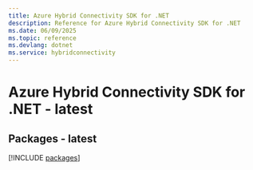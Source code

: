 ```yaml
---
title: Azure Hybrid Connectivity SDK for .NET
description: Reference for Azure Hybrid Connectivity SDK for .NET
ms.date: 06/09/2025
ms.topic: reference
ms.devlang: dotnet
ms.service: hybridconnectivity
---
```

# Azure Hybrid Connectivity SDK for .NET - latest
## Packages - latest
[!INCLUDE [packages](hybrid-connectivity-index.md)]